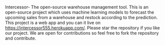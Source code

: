 Intercessor- The open-source warehouse management tool. This is an open-source project which uses machine learning models to forecast the upcoming sales from a warehouse and restock according to the prediction. This project is a web app and you can it live on https://intercessor555.herokuapp.com/.  Please star the repository if you like our project. We are open for contributions so feel free to fork the repository and contribute. 
